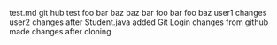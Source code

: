 test.md git hub test
foo bar baz
baz bar foo
bar foo baz
user1 changes
user2 changes
after Student.java added
Git Login
changes from github
made changes after cloning
